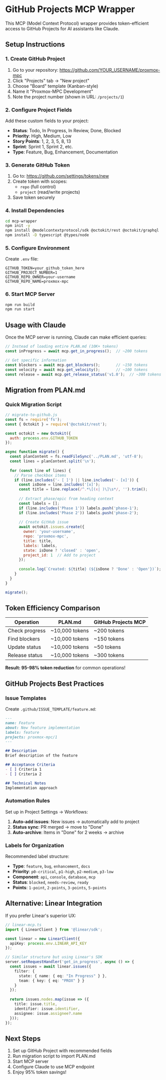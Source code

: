 # GitHub Projects MCP Wrapper

This MCP (Model Context Protocol) wrapper provides token-efficient access to GitHub Projects for AI assistants like Claude.

## Setup Instructions

### 1. Create GitHub Project

1. Go to your repository: https://github.com/YOUR_USERNAME/proxmox-mpc
2. Click "Projects" tab → "New project"
3. Choose "Board" template (Kanban-style)
4. Name it "Proxmox-MPC Development"
5. Note the project number (shown in URL: `/projects/1`)

### 2. Configure Project Fields

Add these custom fields to your project:
- **Status**: Todo, In Progress, In Review, Done, Blocked
- **Priority**: High, Medium, Low
- **Story Points**: 1, 2, 3, 5, 8, 13
- **Sprint**: Sprint 1, Sprint 2, etc.
- **Type**: Feature, Bug, Enhancement, Documentation

### 3. Generate GitHub Token

1. Go to: https://github.com/settings/tokens/new
2. Create token with scopes:
   - `repo` (full control)
   - `project` (read/write projects)
3. Save token securely

### 4. Install Dependencies

```bash
cd mcp-wrapper
npm init -y
npm install @modelcontextprotocol/sdk @octokit/rest @octokit/graphql
npm install -D typescript @types/node
```

### 5. Configure Environment

Create `.env` file:
```env
GITHUB_TOKEN=your_github_token_here
GITHUB_PROJECT_NUMBER=1
GITHUB_REPO_OWNER=your-username
GITHUB_REPO_NAME=proxmox-mpc
```

### 6. Start MCP Server

```bash
npm run build
npm run start
```

## Usage with Claude

Once the MCP server is running, Claude can make efficient queries:

```typescript
// Instead of loading entire PLAN.md (10K+ tokens)
const inProgress = await mcp.get_in_progress();  // ~200 tokens

// Get specific information
const blockers = await mcp.get_blockers();       // ~150 tokens
const velocity = await mcp.get_velocity();       // ~100 tokens
const release = await mcp.get_release_status('v1.0');  // ~300 tokens
```

## Migration from PLAN.md

### Quick Migration Script

```javascript
// migrate-to-github.js
const fs = require('fs');
const { Octokit } = require('@octokit/rest');

const octokit = new Octokit({
  auth: process.env.GITHUB_TOKEN
});

async function migrate() {
  const planContent = fs.readFileSync('../PLAN.md', 'utf-8');
  const lines = planContent.split('\n');
  
  for (const line of lines) {
    // Parse checkbox items
    if (line.includes('- [ ]') || line.includes('- [x]')) {
      const isDone = line.includes('[x]');
      const title = line.replace(/^.*\[(x| )\]\s*/, '').trim();
      
      // Extract phase/epic from heading context
      const labels = [];
      if (line.includes('Phase 1')) labels.push('phase-1');
      if (line.includes('Phase 2')) labels.push('phase-2');
      
      // Create GitHub issue
      await octokit.issues.create({
        owner: 'your-username',
        repo: 'proxmox-mpc',
        title: title,
        labels: labels,
        state: isDone ? 'closed' : 'open',
        project_id: 1  // Add to project
      });
      
      console.log(`Created: ${title} (${isDone ? 'Done' : 'Open'})`);
    }
  }
}

migrate();
```

## Token Efficiency Comparison

| Operation | PLAN.md | GitHub Projects MCP |
|-----------|---------|-------------------|
| Check progress | ~10,000 tokens | ~200 tokens |
| Find blockers | ~10,000 tokens | ~150 tokens |
| Update status | ~10,000 tokens | ~50 tokens |
| Release status | ~10,000 tokens | ~300 tokens |

**Result: 95-98% token reduction** for common operations!

## GitHub Projects Best Practices

### Issue Templates

Create `.github/ISSUE_TEMPLATE/feature.md`:
```markdown
---
name: Feature
about: New feature implementation
labels: feature
projects: proxmox-mpc/1
---

## Description
Brief description of the feature

## Acceptance Criteria
- [ ] Criteria 1
- [ ] Criteria 2

## Technical Notes
Implementation approach
```

### Automation Rules

Set up in Project Settings → Workflows:
1. **Auto-add issues**: New issues → automatically add to project
2. **Status sync**: PR merged → move to "Done"
3. **Auto-archive**: Items in "Done" for 2 weeks → archive

### Labels for Organization

Recommended label structure:
- **Type**: `feature`, `bug`, `enhancement`, `docs`
- **Priority**: `p0-critical`, `p1-high`, `p2-medium`, `p3-low`
- **Component**: `api`, `console`, `database`, `mcp`
- **Status**: `blocked`, `needs-review`, `ready`
- **Points**: `1-point`, `2-points`, `3-points`, `5-points`

## Alternative: Linear Integration

If you prefer Linear's superior UX:

```typescript
// linear-mcp.ts
import { LinearClient } from '@linear/sdk';

const linear = new LinearClient({
  apiKey: process.env.LINEAR_API_KEY
});

// Similar structure but using Linear's SDK
server.setRequestHandler('get_in_progress', async () => {
  const issues = await linear.issues({
    filter: {
      state: { name: { eq: "In Progress" } },
      team: { key: { eq: "PROX" } }
    }
  });
  
  return issues.nodes.map(issue => ({
    title: issue.title,
    identifier: issue.identifier,
    assignee: issue.assignee?.name
  }));
});
```

## Next Steps

1. Set up GitHub Project with recommended fields
2. Run migration script to import PLAN.md
3. Start MCP server
4. Configure Claude to use MCP endpoint
5. Enjoy 95% token savings!